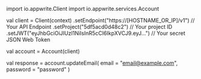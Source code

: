 import io.appwrite.Client
import io.appwrite.services.Account

val client = Client(context)
    .setEndpoint("https://[HOSTNAME_OR_IP]/v1") // Your API Endpoint
    .setProject("5df5acd0d48c2") // Your project ID
    .setJWT("eyJhbGciOiJIUzI1NiIsInR5cCI6IkpXVCJ9.eyJ...") // Your secret JSON Web Token

val account = Account(client)

val response = account.updateEmail(
    email = "email@example.com",
    password = "password"
)
